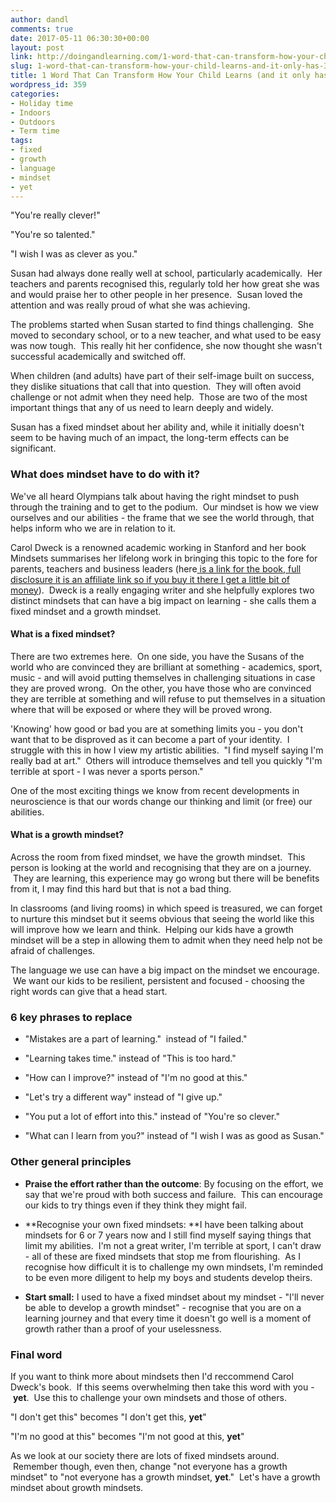 ```yaml
---
author: dandl
comments: true
date: 2017-05-11 06:30:30+00:00
layout: post
link: http://doingandlearning.com/1-word-that-can-transform-how-your-child-learns-and-it-only-has-3-letters/
slug: 1-word-that-can-transform-how-your-child-learns-and-it-only-has-3-letters
title: 1 Word That Can Transform How Your Child Learns (and it only has 3 letters)
wordpress_id: 359
categories:
- Holiday time
- Indoors
- Outdoors
- Term time
tags:
- fixed
- growth
- language
- mindset
- yet
---
```




"You're really clever!"

"You're so talented."

"I wish I was as clever as you."

Susan had always done really well at school, particularly academically.  Her teachers and parents recognised this, regularly told her how great she was and would praise her to other people in her presence.  Susan loved the attention and was really proud of what she was achieving.

The problems started when Susan started to find things challenging.  She moved to secondary school, or to a new teacher, and what used to be easy was now tough.  This really hit her confidence, she now thought she wasn't successful academically and switched off.

When children (and adults) have part of their self-image built on success, they dislike situations that call that into question.  They will often avoid challenge or not admit when they need help.  Those are two of the most important things that any of us need to learn deeply and widely.

Susan has a fixed mindset about her ability and, while it initially doesn't seem to be having much of an impact, the long-term effects can be significant.


### What does mindset have to do with it?


We've all heard Olympians talk about having the right mindset to push through the training and to get to the podium.  Our mindset is how we view ourselves and our abilities - the frame that we see the world through, that helps inform who we are in relation to it.

Carol Dweck is a renowned academic working in Stanford and her book Mindsets summarises her lifelong work in bringing this topic to the fore for parents, teachers and business leaders (here[ is a link for the book, full disclosure it is an affiliate link so if you buy it there I get a little bit of money](http://amzn.to/2pI83DY)).  Dweck is a really engaging writer and she helpfully explores two distinct mindsets that can have a big impact on learning - she calls them a fixed mindset and a growth mindset.


#### What is a fixed mindset?


There are two extremes here.  On one side, you have the Susans of the world who are convinced they are brilliant at something - academics, sport, music - and will avoid putting themselves in challenging situations in case they are proved wrong.  On the other, you have those who are convinced they are terrible at something and will refuse to put themselves in a situation where that will be exposed or where they will be proved wrong.

'Knowing' how good or bad you are at something limits you - you don't want that to be disproved as it can become a part of your identity.  I struggle with this in how I view my artistic abilities.  "I find myself saying I'm really bad at art."  Others will introduce themselves and tell you quickly "I'm terrible at sport - I was never a sports person."

One of the most exciting things we know from recent developments in neuroscience is that our words change our thinking and limit (or free) our abilities.


#### What is a growth mindset?


Across the room from fixed mindset, we have the growth mindset.  This person is looking at the world and recognising that they are on a journey.  They are learning, this experience may go wrong but there will be benefits from it, I may find this hard but that is not a bad thing.

In classrooms (and living rooms) in which speed is treasured, we can forget to nurture this mindset but it seems obvious that seeing the world like this will improve how we learn and think.  Helping our kids have a growth mindset will be a step in allowing them to admit when they need help not be afraid of challenges.

The language we use can have a big impact on the mindset we encourage.  We want our kids to be resilient, persistent and focused - choosing the right words can give that a head start.


### 6 key phrases to replace





 	
  * "Mistakes are a part of learning."  instead of "I failed."

 	
  * "Learning takes time." instead of "This is too hard."

 	
  * "How can I improve?" instead of "I'm no good at this."

 	
  * "Let's try a different way" instead of "I give up."

 	
  * "You put a lot of effort into this." instead of "You're so clever."

 	
  * "What can I learn from you?" instead of "I wish I was as good as Susan."




### Other general principles





 	
  * **Praise the effort rather than the outcome**: By focusing on the effort, we say that we're proud with both success and failure.  This can encourage our kids to try things even if they think they might fail.

 	
  * **Recognise your own fixed mindsets: **I have been talking about mindsets for 6 or 7 years now and I still find myself saying things that limit my abilities.  I'm not a great writer, I'm terrible at sport, I can't draw - all of these are fixed mindsets that stop me from flourishing.  As I recognise how difficult it is to challenge my own mindsets, I'm reminded to be even more diligent to help my boys and students develop theirs.

 	
  * **Start small:** I used to have a fixed mindset about my mindset - "I'll never be able to develop a growth mindset" - recognise that you are on a learning journey and that every time it doesn't go well is a moment of growth rather than a proof of your uselessness.




### Final word


If you want to think more about mindsets then I'd reccommend Carol Dweck's book.  If this seems overwhelming then take this word with you - **yet**.  Use this to challenge your own mindsets and those of others.

"I don't get this" becomes "I don't get this, **yet**"

"I'm no good at this" becomes "I'm not good at this, **yet**"

As we look at our society there are lots of fixed mindsets around.  Remember though, even then, change "not everyone has a growth mindset" to "not everyone has a growth mindset, **yet**."  Let's have a growth mindset about growth mindsets.


